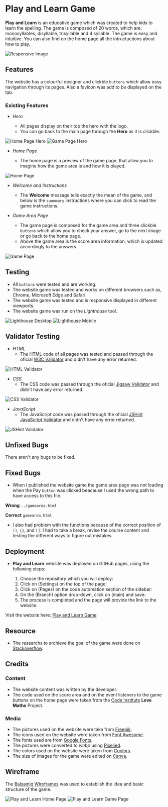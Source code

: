 # Play and Learn Game

**Play and Learn** is an educative game which was created to help kids to learn the spelling. 
The game is composed of 20 words, which are: monosyllables, disyllable, trisyllable and 4 syllable.
The game is easy and intuitive. You can also find on the home page all the intructuctions about how to play.

![Responsive Image](https://github.com/MeiryDiniz/play-and-learn-game/blob/main/assets/images/readme.md/responsive%20screens%20sizes.webp)

## Features

The website has a colourful designer and clickble ``buttons`` which allow easy navigation through its pages. Also a favicon was add to be displayed on the tab.

### Existing Features

- _Hero_
  
  - All pages display on their top the hero with the logo.
  - You can go back to the main page through the **Hero** as it is clickble.

![Home Page Hero](https://github.com/MeiryDiniz/play-and-learn-game/blob/main/assets/images/readme.md/home%20page%20hero.webp)
![Game Page Hero](https://github.com/MeiryDiniz/play-and-learn-game/blob/main/assets/images/readme.md/game%20page%20hero.webp)

- _Home Page_
  
  - The home page is a preview of the game page, that allow you to imagine how the game area is and how it is played.
  
![Home Page](https://github.com/MeiryDiniz/play-and-learn-game/blob/main/assets/images/readme.md/home%20page.webp)
  
- _Welcome and Instructions_

  - The **Welcome** message tells exactly the mean of the game, and below is the ``suummary`` instructions where you can click to read the game instructions.
    
- _Game Area Page_

  - The game page is composed for the game area and three clickble ``buttons`` which allow you to check your answer, go to the next image or go back to the home page.
  - Above the game area is the score area information, which is updated accordingly to the answers.
  
![Game Page](https://github.com/MeiryDiniz/play-and-learn-game/blob/main/assets/images/readme.md/game%20page.webp)
  
## Testing

- All ``buttons`` were tested and are working.
- The website game was tested and works on different browsers such as, Chrome, Microsoft Edge and Safari.
- The website game was tested and is responsive displayed in different viewports.
- The website game was run on the _Lighthouse_ tool.

![Lighthouse Desktop](https://github.com/MeiryDiniz/play-and-learn-game/blob/main/assets/images/readme.md/lighthouse%20testing%20desktop.webp)
![Lighthouse Mobile](https://github.com/MeiryDiniz/play-and-learn-game/blob/main/assets/images/readme.md/lighthouse%20testing%20mobile.webp)

## Validator Testing

- _HTML_
  - The HTML code of all pages was tested and passed through the oficial [W3C Validator](https://validator.w3.org/) and didn't have any error returned.
  
![HTML Validator](https://github.com/MeiryDiniz/play-and-learn-game/blob/main/assets/images/readme.md/html%20validator.webp)
  
- _CSS_
  - The CSS code was passed through the oficial [Jigsaw Validator](https://jigsaw.w3.org/css-validator/) and didn't have any error returned.

![CSS Validator](https://github.com/MeiryDiniz/play-and-learn-game/blob/main/assets/images/readme.md/css%20validator.webp)

- _JavaScript_
  - The JavaScript code was passed through the oficial [JSHint JavaScript Validator](https://jshint.com/) and didn't have any error returned.

![JSHint Validator](https://github.com/MeiryDiniz/play-and-learn-game/blob/main/assets/images/readme.md/javascript%20validator.webp)
  
## Unfixed Bugs

There aren't any bugs to be fixed.

## Fixed Bugs

 - When I published the website game the game area page was not loading when the Pay ``button`` was clicked beacause I used the wrong path to have access to this file.

**Wrong** 
`../gamearea.html`

**Correct** 
`gamearea.html`

- I also had problem with the functions because of the correct position of `()`, `{}`, and `[]`. I had to take a break, revise the course content and testing the different ways to figure out mistakes.

## Deployment

- **Play and Learn** website was deployed on GitHub pages, using the following steps:

   1. Choose the repository which you will deploy:
   2. Click on (Settings) on the top of the page:
   3. Click on (Pages) on the code automation section of the sidebar:
   4. On the (Branch) option drop-down, click on (main) and save:
   5. The process is completed and the page will provide the link to the website.

Visit the website here: [Play and Learn Game](https://meirydiniz.github.io/play-and-learn-game/index.html)

## Resource

- The researchs to archieve the goal of the game were done on [Stackoverflow](https://stackoverflow.com/questions/2450954/how-to-randomize-shuffle-a-javascript-array).

## Credits

### Content

- The website content was written by the developer.
- The code used on the score area and on the event listeners to the game buttons on the home page were taken from the [Code Institute](https://codeinstitute.net/ie/) **Love Maths** Project.

### Media

- The pictures used on the website were take from [Freepik](https://www.freepik.com/).
- The icons used on the website were taken from [Font Awesome](https://fontawesome.com/).
- The fonts used are from [Google Fonts](https://fonts.google.com/).
- The pictures were converted to _webp_ using [Pixelied](https://pixelied.com/).
- The colors used on the website were taken from [Coolors](https://coolors.co/).
- The size of images for the game were edited on [Canva](https://www.canva.com/).

## Wireframe

The [Balsamiq Wireframes](https://balsamiq.com/) was used to establish the idea and basic structure of the game.

![Play and Learn Home Page](https://github.com/MeiryDiniz/play-and-learn-game/blob/main/assets/images/readme.md/wireframe%20pp2%20home%20page.webp)
![Play and Learn Game Page](https://github.com/MeiryDiniz/play-and-learn-game/blob/main/assets/images/readme.md/wireframe%20pp2%20game%20area.webp)
